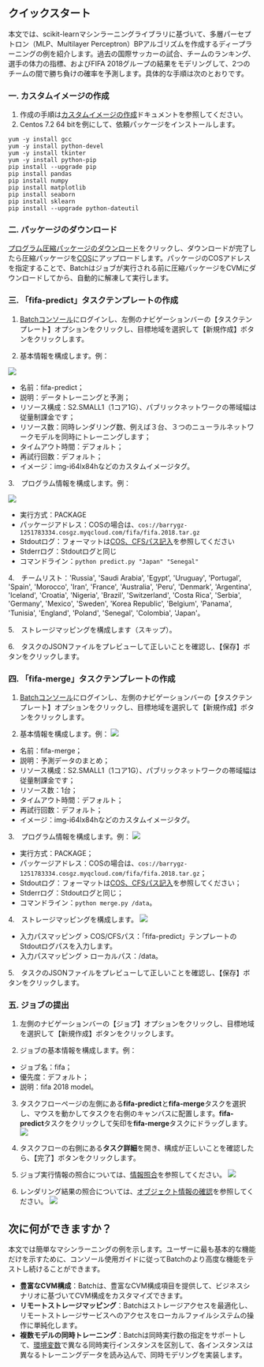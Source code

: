 ## クイックスタート
本文では、scikit-learnマシンラーニングライブラリに基づいて、多層パーセプトロン（MLP、Multilayer Perceptron）BPアルゴリズムを作成するディープラーニングの例を紹介します。過去の国際サッカーの試合、チームのランキング、選手の体力の指標、およびFIFA 2018グループの結果をモデリングして、2つのチームの間で勝ち負けの確率を予測します。具体的な手順は次のとおりです。
### 一. カスタムイメージの作成
1. 作成の手順は[カスタムイメージの作成](https://intl.cloud.tencent.com/document/product/213/4942)ドキュメントを参照してください。
2. Centos 7.2 64 bitを例にして、依頼パッケージをインストールします。
```
yum -y install gcc
yum -y install python-devel
yum -y install tkinter
yum -y install python-pip
pip install --upgrade pip
pip install pandas
pip install numpy
pip install matplotlib
pip install seaborn
pip install sklearn
pip install --upgrade python-dateutil
```

### 二. パッケージのダウンロード
[プログラム圧縮パッケージのダウンロード](https://main.qcloudimg.com/raw/40b6eb7103072ca549e398ca39783f21.gz)をクリックし、ダウンロードが完了したら圧縮パッケージを[COS](https://intl.cloud.tencent.com/document/product/436)にアップロードします。パッケージのCOSアドレスを指定することで、Batchはジョブが実行される前に圧縮パッケージをCVMにダウンロードしてから、自動的に解凍して実行します。

### 三. 「fifa-predict」タスクテンプレートの作成
1. [Batchコンソール]()にログインし、左側のナビゲーションバーの【タスクテンプレート】オプションをクリックし、目標地域を選択して【新規作成】ボタンをクリックします。

2. 基本情報を構成します。例： 

  ![](https://main.qcloudimg.com/raw/74e470fe7fba35bdd05a7396b0a673dd.png)
  * 名前：fifa-predict；
  * 説明：データトレーニングと予測；
  * リソース構成：S2.SMALL1（1コア1G）、パブリックネットワークの帯域幅は従量制課金です；
  * リソース数：同時レンダリング数、例えば３台、３つのニューラルネットワークモデルを同時にトレーニングします；
  * タイムアウト時間：デフォルト；
  * 再試行回数：デフォルト；
  * イメージ：img-i64lx84hなどのカスタムイメージタグ。

3.　プログラム情報を構成します。例：

   ![](https://main.qcloudimg.com/raw/be311f0628e972d868e1e4a1c0da69cc.png)
   
  - 実行方式：PACKAGE
  - パッケージアドレス：COSの場合は、`cos://barrygz-1251783334.cosgz.myqcloud.com/fifa/fifa.2018.tar.gz`
  - Stdoutログ：フォーマットは[COS、CFSパス記入](https://cloud.tencent.com/document/product/599/13996)を参照してください
  - Stderrログ：Stdoutログと同じ
  - コマンドライン：`python predict.py "Japan" "Senegal"`

4.　チームリスト：'Russia', 'Saudi Arabia', 'Egypt', 'Uruguay', 'Portugal', 'Spain', 'Morocco', 'Iran', 'France', 'Australia', 'Peru', 'Denmark', 'Argentina', 'Iceland', 'Croatia', 'Nigeria', 'Brazil', 'Switzerland', 'Costa Rica', 'Serbia', 'Germany', 'Mexico', 'Sweden', 'Korea Republic', 'Belgium', 'Panama', 'Tunisia', 'England', 'Poland', 'Senegal', 'Colombia', 'Japan'。

5.　ストレージマッピングを構成します（スキップ）。

6.　タスクのJSONファイルをプレビューして正しいことを確認し、【保存】ボタンをクリックします。

### 四. 「fifa-merge」タスクテンプレートの作成
1. [Batchコンソール]()にログインし、左側のナビゲーションバーの【タスクテンプレート】オプションをクリックし、目標地域を選択して【新規作成】ボタンをクリックします。

2. 基本情報を構成します。例：
![](https://main.qcloudimg.com/raw/d4aa74ca61161df6cb18c9c351b719c0.png)
  * 名前：fifa-merge；
  * 説明：予測データのまとめ；
  * リソース構成：S2.SMALL1（1コア1G）、パブリックネットワークの帯域幅は従量制課金です；
  * リソース数：1台；
  * タイムアウト時間：デフォルト；
  * 再試行回数：デフォルト；
  * イメージ：img-i64lx84hなどのカスタムイメージタグ。

3.　プログラム情報を構成します。例：
![](https://main.qcloudimg.com/raw/41301a0593959998febe38bf47a7204c.png)

   - 実行方式：PACKAGE；
   - パッケージアドレス：COSの場合は、`cos://barrygz-1251783334.cosgz.myqcloud.com/fifa/fifa.2018.tar.gz`；
   - Stdoutログ：フォーマットは[COS、CFSパス記入](https://intl.cloud.tencent.com/document/product/599/13996)を参照してください；
   - Stderrログ：Stdoutログと同じ；
   - コマンドライン：`python merge.py /data`。

4.　ストレージマッピングを構成します。
![](https://main.qcloudimg.com/raw/be00f51d64acd06dae1368769e749fbc.png)
 - 入力パスマッピング > COS/CFSパス：「fifa-predict」テンプレートのStdoutログパスを入力します。
 - 入力パスマッピング > ローカルパス：/data。

5.　タスクのJSONファイルをプレビューして正しいことを確認し、【保存】ボタンをクリックします。

### 五. ジョブの提出
1. 左側のナビゲーションバーの【ジョブ】オプションをクリックし、目標地域を選択して【新規作成】ボタンをクリックします。

2. ジョブの基本情報を構成します。例：
  * ジョブ名：fifa；
  * 優先度：デフォルト；
  * 説明：fifa 2018 model。

3. タスクフローページの左側にある**fifa-predict**と**fifa-merge**タスクを選択し、マウスを動かしてタスクを右側のキャンバスに配置します。**fifa-predict**タスクをクリックして矢印を**fifa-merge**タスクにドラッグします。
![](https://main.qcloudimg.com/raw/66a8f4020e49d5e84e98de72765231f4.png)

4. タスクフローの右側にある**タスク詳細**を開き、構成が正しいことを確認したら、【完了】ボタンをクリックします。

5. ジョブ実行情報の照合については、[情報照合]()を参照してください。
![](https://main.qcloudimg.com/raw/e7fc6464df6f3452a9ee6d24cc7ed3ee.png)
 
6. レンダリング結果の照合については、[オブジェクト情報の確認]()を参照してください。
![](https://main.qcloudimg.com/raw/f91653ea583eaa633fc489a203985e2e.png)

## 次に何ができますか？
本文では簡単なマシンラーニングの例を示します。ユーザーに最も基本的な機能だけを示すために、コンソール使用ガイドに従ってBatchのより高度な機能をテストし続けることができます。
- **豊富なCVM構成**：Batchは、豊富なCVM構成項目を提供して、ビジネスシナリオに基づいてCVM構成をカスタマイズできます。
- **リモートストレージマッピング**：Batchはストレージアクセスを最適化し、リモートストレージサービスへのアクセスをローカルファイルシステムの操作に単純化します。
- **複数モデルの同時トレーニング**：Batchは同時実行数の指定をサポートして、[環境変数](https://intl.cloud.tencent.com/document/product/599/11752)で異なる同時実行インスタンスを区別して、各インスタンスは異なるトレーニングデータを読み込んで、同時モデリングを実装します。

